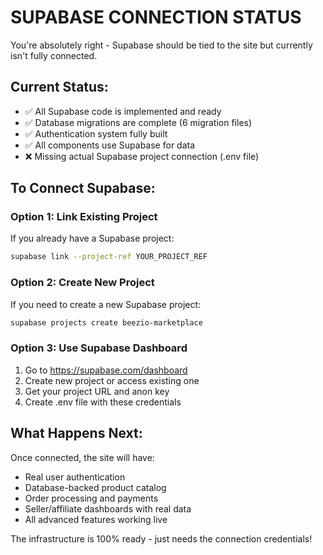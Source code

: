 # SUPABASE CONNECTION STATUS

You're absolutely right - Supabase should be tied to the site but currently isn't fully connected.

## Current Status:
- ✅ All Supabase code is implemented and ready
- ✅ Database migrations are complete (6 migration files)
- ✅ Authentication system fully built
- ✅ All components use Supabase for data
- ❌ Missing actual Supabase project connection (.env file)

## To Connect Supabase:

### Option 1: Link Existing Project
If you already have a Supabase project:
```bash
supabase link --project-ref YOUR_PROJECT_REF
```

### Option 2: Create New Project
If you need to create a new Supabase project:
```bash
supabase projects create beezio-marketplace
```

### Option 3: Use Supabase Dashboard
1. Go to https://supabase.com/dashboard
2. Create new project or access existing one
3. Get your project URL and anon key
4. Create .env file with these credentials

## What Happens Next:
Once connected, the site will have:
- Real user authentication
- Database-backed product catalog
- Order processing and payments
- Seller/affiliate dashboards with real data
- All advanced features working live

The infrastructure is 100% ready - just needs the connection credentials!
